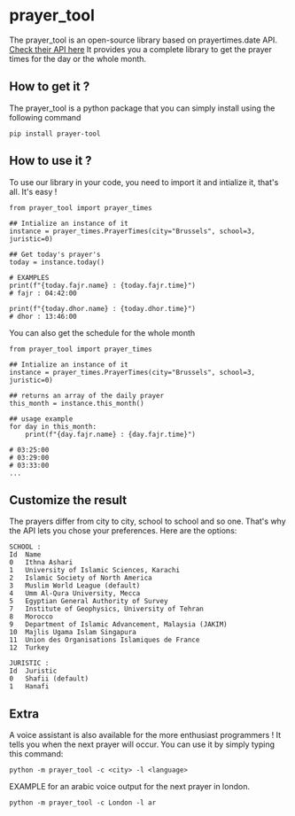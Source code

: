 # prayer_tool
The prayer_tool is an open-source library based on prayertimes.date API. [Check their API here](https://prayertimes.date/api)
It provides you a complete library to get the prayer times for the day or the whole month.

## How to get it ?
The prayer_tool is a python package that you can simply install using the following command
```
pip install prayer-tool
```
## How to use it ?
To use our library in your code, you need to import it and intialize it, that's all. It's easy !
```
from prayer_tool import prayer_times

## Intialize an instance of it
instance = prayer_times.PrayerTimes(city="Brussels", school=3, juristic=0)

## Get today's prayer's
today = instance.today()

# EXAMPLES
print(f"{today.fajr.name} : {today.fajr.time}")
# fajr : 04:42:00

print(f"{today.dhor.name} : {today.dhor.time}")
# dhor : 13:46:00
```

You can also get the schedule for the whole month
```
from prayer_tool import prayer_times

## Intialize an instance of it
instance = prayer_times.PrayerTimes(city="Brussels", school=3, juristic=0)

## returns an array of the daily prayer
this_month = instance.this_month()

## usage example
for day in this_month:
    print(f"{day.fajr.name} : {day.fajr.time}")

# 03:25:00
# 03:29:00
# 03:33:00
...
```

## Customize the result
The prayers differ from city to city, school to school and so one. That's why the API lets you chose your preferences.
Here are the options:
```
SCHOOL : 
Id	Name	
0	Ithna Ashari
1	University of Islamic Sciences, Karachi	
2	Islamic Society of North America
3	Muslim World League (default)
4	Umm Al-Qura University, Mecca
5	Egyptian General Authority of Survey
7	Institute of Geophysics, University of Tehran
8	Morocco
9	Department of Islamic Advancement, Malaysia (JAKIM)	
10	Majlis Ugama Islam Singapura
11	Union des Organisations Islamiques de France
12	Turkey
```
```
JURISTIC :
Id	Juristic
0	Shafii (default)
1	Hanafi
```

## Extra
A voice assistant is also available for the more enthusiast programmers ! It tells you when the next prayer will occur.
You can use it by simply typing this command:
```
python -m prayer_tool -c <city> -l <language>
```
EXAMPLE for an arabic voice output for the next prayer in london.
```
python -m prayer_tool -c London -l ar
```